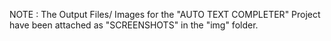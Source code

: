 NOTE : The Output Files/ Images for the "AUTO TEXT COMPLETER" Project have been attached as "SCREENSHOTS" in the "img" folder.
